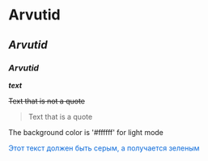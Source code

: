 # **Arvutid**
## *Arvutid*
### **_Arvutid_**

***text***

~~Text that is not a quote~~

> Text that is a quote

The background color is '#ffffff' for light mode

<font color="#0969DA">Этот текст должен быть серым, а получается зеленым</font> 

